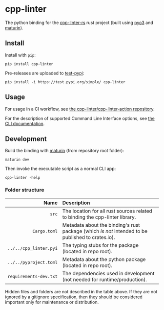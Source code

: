# cpp-linter
<!-- start -->
The python binding for the [cpp-linter-rs][this] rust project
(built using [pyo3](https://pyo3.rs) and [maturin]).

[this]: https://github.com/cpp-linter/cpp-linter-rs
[maturin]: https://maturin.rs

## Install

Install with `pip`:

```text
pip install cpp-linter
```

Pre-releases are uploaded to [test-pypi](https://test.pypi.org/project/cpp-linter/):

```text
pip install -i https://test.pypi.org/simple/ cpp-linter
```

## Usage

For usage in a CI workflow, see
[the cpp-linter/cpp-linter-action repository](https://github.com/cpp-linter/cpp-linter-action).

For the description of supported Command Line Interface options, see
[the CLI documentation](https://cpp-linter.github.io/cpp-linter-rs/cli.html).

## Development

Build the binding with [maturin] (from repository root folder):

```text
maturin dev
```

Then invoke the executable script as a normal CLI app:

```text
cpp-linter -help
```

### Folder structure

| Name | Description |
|-----:|:------------|
| `src` | The location for all rust sources related to binding the cpp-linter library. |
| `Cargo.toml` | Metadata about the binding's rust package (which _is not_ intended to be published to crates.io). |
| `../../cpp_linter.pyi` | The typing stubs for the package (located in repo root). |
| `../../pyproject.toml` | Metadata about the python package (located in repo root). |
| `requirements-dev.txt` | The dependencies used in development (not needed for runtime/production). |

Hidden files and folders are not described in the table above.
If they are not ignored by a gitignore specification, then they should be considered
important only for maintenance or distribution.
